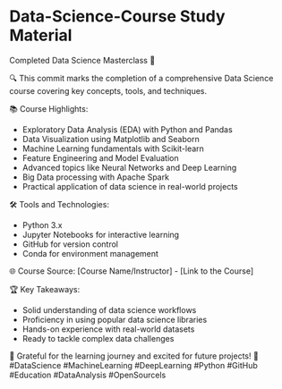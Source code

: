 # Data-Science-Course Study Material
Completed Data Science Masterclass 🚀

🔍 This commit marks the completion of a comprehensive Data Science course covering key concepts, tools, and techniques.

📚 Course Highlights:
- Exploratory Data Analysis (EDA) with Python and Pandas
- Data Visualization using Matplotlib and Seaborn
- Machine Learning fundamentals with Scikit-learn
- Feature Engineering and Model Evaluation
- Advanced topics like Neural Networks and Deep Learning
- Big Data processing with Apache Spark
- Practical application of data science in real-world projects

🛠️ Tools and Technologies:
- Python 3.x
- Jupyter Notebooks for interactive learning
- GitHub for version control
- Conda for environment management

🌐 Course Source:
[Course Name/Instructor] - [Link to the Course]

🏆 Key Takeaways:
- Solid understanding of data science workflows
- Proficiency in using popular data science libraries
- Hands-on experience with real-world datasets
- Ready to tackle complex data challenges

🙌 Grateful for the learning journey and excited for future projects! 🚀
#DataScience #MachineLearning #DeepLearning #Python #GitHub #Education #DataAnalysis #OpenSourcels
